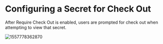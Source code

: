 [title]: # (Configuring a Secret for Check Out)
[tags]: # (XXX)
[priority]: # (30)

# Configuring a Secret for Check Out

After Require Check Out is enabled, users are prompted for check out when attempting to view that secret.

![1557778362870](assets/1557778362870.png)
